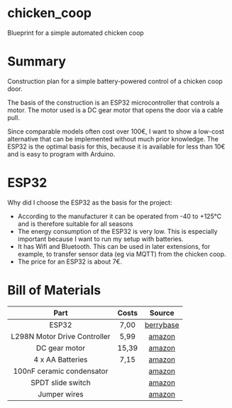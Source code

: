 # chicken_coop
Blueprint for a simple automated chicken coop

# Summary

Construction plan for a simple battery-powered control of a chicken coop door.

The basis of the construction is an ESP32 microcontroller that controls a motor. The motor used is a DC gear motor that opens the door via a cable pull.

Since comparable models often cost over 100€, I want to show a low-cost alternative that can be implemented without much prior knowledge. The ESP32 is the optimal basis for this, because it is available for less than 10€ and is easy to program with Arduino.

# ESP32

Why did I choose the ESP32 as the basis for the project:

 * According to the manufacturer it can be operated from -40 to +125°C and is therefore suitable for all seasons
 * The energy consumption of the ESP32 is very low. This is especially important because I want to run my setup with batteries.
 * It has Wifi and Bluetooth. This can be used in later extensions, for example, to transfer sensor data (eg via MQTT) from the chicken coop.
 * The price for an ESP32 is about 7€.

# Bill of Materials

| Part      | Costs       | Source                          |
| :---:     | :-:         | :-:                             |
| ESP32     | 7,00         | [berrybase](https://www.berrybase.de/dev.-boards/esp8266-esp32-d1-mini/boards/dfrobot-firebeetle-esp32-e-iot-microcontroller-40-wlan-bluetooth-41?sPartner=g_shopping&gclid=Cj0KCQiAieWOBhCYARIsANcOw0xQ2V2XK0BZ4D0wuKFr1zgEPUG9Gw_NbxFlbUV5AfoqsegRdoo04fMaAsdVEALw_wcB) |
| L298N Motor Drive Controller | 5,99 | [amazon](https://www.amazon.de/DollaTek-Controller-Board-Modul-verdoppeln-Smart-Auto-Roboter/dp/B07DK6Q8F9/ref=asc_df_B07DK6Q8F9/?tag=googshopde-21&linkCode=df0&hvadid=407376180407&hvpos=&hvnetw=g&hvrand=3184291338626227148&hvpone=&hvptwo=&hvqmt=&hvdev=c&hvdvcmdl=&hvlocint=&hvlocphy=9041896&hvtargid=pla-717167482690&psc=1&th=1&psc=1&tag=&ref=&adgrpid=87437852872&hvpone=&hvptwo=&hvadid=407376180407&hvpos=&hvnetw=g&hvrand=3184291338626227148&hvqmt=&hvdev=c&hvdvcmdl=&hvlocint=&hvlocphy=9041896&hvtargid=pla-717167482690) |
|DC gear motor |15,39| [amazon](https://www.amazon.de/FTVOGUE-Drehmomentstarker-Langsamer-Elektromotor-Wellendurchmesser/dp/B07NY7GJ8F/ref=sr_1_19__mk_de_DE=ÅMÅŽÕÑ&crid=7HDI2RGU49YB&keywords=DC+Motor+12V+getriebe&qid=1641639284&sprefix=dc+motor+12v+getriebe%2Caps%2C72&sr=8-19)|
|4 x AA Batteries |7,15| [amazon](https://www.amazon.de/AmazonBasics-AA-Batterien-Kapazität-wiederaufladbar-vorgeladen-Schwarz/dp/B07NWT6YLD/ref=sr_1_3__mk_de_DE=ÅMÅŽÕÑ&crid=2L9RGNPBIFRLF&keywords=aa%2Bakku&qid=1641639500&s=ce-de&sprefix=aa%2Bakku%2Celectronics%2C81&sr=1-3&th=1)|
|100nF ceramic condensator|| [amazon](https://www.amazon.de/Generic-Stück-100nF-0-1uF-Keramikkondensator/dp/B01LWWKAIB/ref=sr_1_5?crid=20BK1WO5QNVKL&keywords=100nf+keramikkondensator&qid=1641639603&sprefix=100nF%2Caps%2C87&sr=8-5)|
|SPDT slide switch||[amazon](https://www.amazon.de/Sourcingmap-Schiebeschalter-Positionen-einpoliger-Umschalter/dp/B007Q854MS/ref=sr_1_13__mk_de_DE=ÅMÅŽÕÑ&crid=175HBGJSCFUBC&keywords=SPDT+slide+switch&qid=1641639692&sprefix=spdt+slide+switch%2Caps%2C73&sr=8-13)|
|Jumper wires||[amazon](https://www.amazon.de/Female-Female-Male-Female-Male-Male-Steckbrücken-Drahtbrücken-bunt/dp/B01EV70C78/ref=sr_1_1_sspa__mk_de_DE=ÅMÅŽÕÑ&crid=1D3XLIKPKA47I&keywords=jumper+wires&qid=1641639850&sprefix=jumper+wires%2Caps%2C87&sr=8-1-spons&psc=1&spLa=ZW5jcnlwdGVkUXVhbGlmaWVyPUExNkJXOTVKMjQzUUU3JmVuY3J5cHRlZElkPUEwNDI2MTE3MjVLMk9BSzZOV1YzUCZlbmNyeXB0ZWRBZElkPUExMDAwNjg1MUFSNzFTUlhGM0hSOSZ3aWRnZXROYW1lPXNwX2F0ZiZhY3Rpb249Y2xpY2tSZWRpcmVjdCZkb05vdExvZ0NsaWNrPXRydWU=)|

